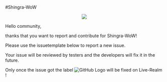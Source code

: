 #Shingra-WoW
<p align="center">
  <img src="http://i.imgur.com/eVJM860.jpg">
</p>

Hello community, 

thanks that you want to report and contribute for Shingra-WoW!

Please use the issuetemplate below to report a new issue.

Your issue will be reviewed by testers and the developers will fix it in the future.

Only once the issue got the label ![GitHub Logo](http://i.imgur.com/TQviwND.png) will be fixed on Live-Realm !
